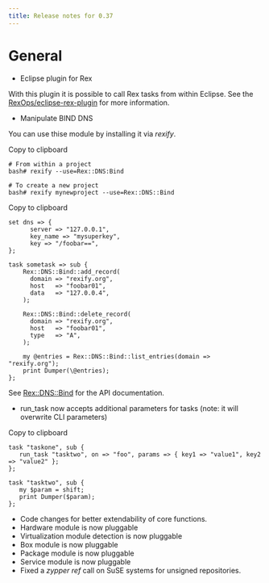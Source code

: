 ```yaml
---
title: Release notes for 0.37
---
```


# General

-   Eclipse plugin for Rex

With this plugin it is possible to call Rex tasks from within Eclipse. See the [RexOps/eclipse-rex-plugin](https://github.com/RexOps/eclipse-rex-plugin) for more information.

-   Manipulate BIND DNS

You can use thise module by installing it via *rexify*.

Copy to clipboard

    # From within a project
    bash# rexify --use=Rex::DNS:Bind

    # To create a new project
    bash# rexify mynewproject --use=Rex::DNS::Bind

Copy to clipboard

    set dns => {
          server => "127.0.0.1",
          key_name => "mysuperkey",
          key => "/foobar==",
    };

    task sometask => sub {
        Rex::DNS::Bind::add_record(
          domain => "rexify.org",
          host   => "foobar01",
          data   => "127.0.0.4",
        );

        Rex::DNS::Bind::delete_record(
          domain => "rexify.org",
          host   => "foobar01",
          type   => "A",
        );

        my @entries = Rex::DNS::Bind::list_entries(domain => "rexify.org");
        print Dumper(\@entries);
    };

See [Rex::DNS::Bind](http://modules.rexify.org/module/Rex::DNS::Bind) for the API documentation.

-   run\_task now accepts additional parameters for tasks (note: it will overwrite CLI parameters)

Copy to clipboard

    task "taskone", sub {
       run_task "tasktwo", on => "foo", params => { key1 => "value1", key2 => "value2" };
    };

    task "tasktwo", sub {
       my $param = shift;
       print Dumper($param);
    };

-   Code changes for better extendability of core functions.
-   Hardware module is now pluggable
-   Virtualization module detection is now pluggable
-   Box module is now pluggable
-   Package module is now pluggable
-   Service module is now pluggable
-   Fixed a *zypper ref* call on SuSE systems for unsigned repositories.

